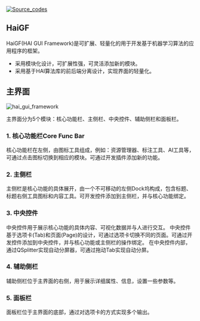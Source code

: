 <!-- [![Stars](https://img.shields.io/github/stars/zhangzhengde0225/damei)](
https://github.com/zhangzhengde0225/damei)
[![Open issue](https://img.shields.io/github/issues/zhangzhengde0225/damei)](
https://github.com/zhangzhengde0225/damei/issues)
[![Source_codes](https://img.shields.io/static/v1?label=Download&message=src&color=orange)](
https://github.com/zhangzhengde0225/damei/archive/refs/heads/master.zip) -->
[![Source_codes](https://img.shields.io/static/v1?label=ReadDocs&message=API&color=blue)](
http://47.114.37.111)

## HaiGF

HaiGF(HAI GUI Framework)是可扩展、轻量化的用于开发基于机器学习算法的应用程序的框架。

+ 采用模块化设计，可扩展性强，可灵活添加新的模块。
+ 采用基于HAI算法库的前后端分离设计，实现界面的轻量化。

## 主界面
![hai_gui_framework](https://zhangzhengde0225.github.io/images/blog/hai_gui_framework_1280.gif)


主界面分为5个模块：核心功能栏、主侧栏、中央控件、辅助侧栏和面板栏。

### 1. 核心功能栏Core Func Bar
核心功能栏在左侧，由图标工具组成，例如：资源管理器、标注工具、AI工具等，可通过点击图标切换到相应的模块。可通过开发插件添加新的功能。

### 2. 主侧栏
主侧栏是核心功能的具体展开，由一个不可移动的左侧Dock坞构成，包含标题、标题右侧工具图标和内容工具。可开发控件添加到主侧栏，并与核心功能绑定。

### 3. 中央控件
中央控件用于展示核心功能的具体内容、可视化数据并与人进行交互。
中央控件基于选项卡(Tab)和页面(Page)的设计，可通过选项卡切换不同的页面。可通过开发控件添加到中央控件，并与核心功能或主侧栏的操作绑定。
在中央控件内部，通过QSplitter实现自动分屏器，可通过拖动Tab实现自动分屏。

### 4. 辅助侧栏
辅助侧栏位于主界面的右侧，用于展示详细属性、信息，设置一些参数等。

### 5. 面板栏
面板栏位于主界面的底部，通过对选项卡的方式实现多个输出。